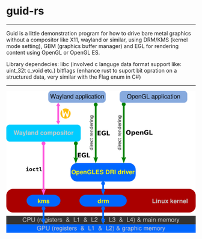 # guid-rs
---
Guid is a little demonstration program for how to drive bare metal graphics without a compositor like X11, wayland or similar, using DRM/KMS (kernel mode setting), GBM (graphics buffer manager) and EGL for rendering content using OpenGL or OpenGL ES.

Library dependecies:
libc (involved c languge data format support like: uint_32t c_void etc.)
bitflags (enhance rust to suport bit opration on a structured data, very similar with the Flag enum in C#)

---

![DRM/KMS diagram](https://github.com/XionWin/guid-rs/blob/main/resource/Linux_graphics_drivers_DRI_Wayland.svg.png?raw=true)